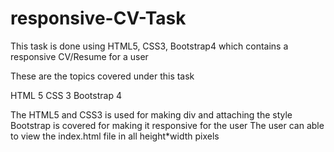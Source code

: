 # responsive-CV-Task
This task is done using HTML5, CSS3, Bootstrap4 which contains a responsive CV/Resume for a user

These are the topics covered under this task 

HTML 5
CSS 3
Bootstrap 4

The HTML5 and CSS3 is used for making div and attaching the style
Bootstrap is covered for making it responsive for the user
The user can able to view the index.html file in all height*width pixels


